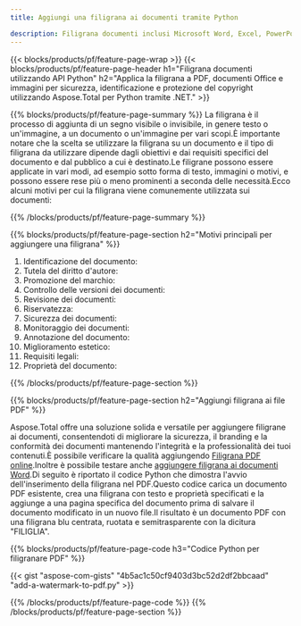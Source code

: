 ```yaml
---
title: Aggiungi una filigrana ai documenti tramite Python

description: Filigrana documenti inclusi Microsoft Word, Excel, PowerPoint, PDF e immagini tramite la tua applicazione Python.Aggiungi testo gratuito o filigrana immagine online tramite l'app.
---
```


{{< blocks/products/pf/feature-page-wrap >}}
{{< blocks/products/pf/feature-page-header h1="Filigrana documenti utilizzando API Python" h2="Applica la filigrana a PDF, documenti Office e immagini per sicurezza, identificazione e protezione del copyright utilizzando Aspose.Total per Python tramite .NET." >}}

{{% blocks/products/pf/feature-page-summary %}}
La filigrana è il processo di aggiunta di un segno visibile o invisibile, in genere testo o un'immagine, a un documento o un'immagine per vari scopi.È importante notare che la scelta se utilizzare la filigrana su un documento e il tipo di filigrana da utilizzare dipende dagli obiettivi e dai requisiti specifici del documento e dal pubblico a cui è destinato.Le filigrane possono essere applicate in vari modi, ad esempio sotto forma di testo, immagini o motivi, e possono essere rese più o meno prominenti a seconda delle necessità.Ecco alcuni motivi per cui la filigrana viene comunemente utilizzata sui documenti:

{{% /blocks/products/pf/feature-page-summary  %}}

{{% blocks/products/pf/feature-page-section  h2="Motivi principali per aggiungere una filigrana" %}}

1. Identificazione del documento:
1. Tutela del diritto d'autore:
1. Promozione del marchio:
1. Controllo delle versioni dei documenti:
1. Revisione dei documenti:
1. Riservatezza:
1. Sicurezza dei documenti:
1. Monitoraggio dei documenti:
1. Annotazione del documento:
1. Miglioramento estetico:
1. Requisiti legali:
1. Proprietà del documento:

{{% /blocks/products/pf/feature-page-section %}}

{{% blocks/products/pf/feature-page-section  h2="Aggiungi filigrana ai file PDF" %}}

Aspose.Total offre una soluzione solida e versatile per aggiungere filigrane ai documenti, consentendoti di migliorare la sicurezza, il branding e la conformità dei documenti mantenendo l'integrità e la professionalità dei tuoi contenuti.È possibile verificare la qualità aggiungendo [Filigrana PDF online](https://products.aspose.com/total/python-net/watermark/pdf/).Inoltre è possibile testare anche [aggiungere filigrana ai documenti Word](https://products.aspose.com/total/python-net/watermark/word/).Di seguito è riportato il codice Python che dimostra l'avvio dell'inserimento della filigrana nel PDF.Questo codice carica un documento PDF esistente, crea una filigrana con testo e proprietà specificati e la aggiunge a una pagina specifica del documento prima di salvare il documento modificato in un nuovo file.Il risultato è un documento PDF con una filigrana blu centrata, ruotata e semitrasparente con la dicitura "FILIGLIA".

{{% blocks/products/pf/feature-page-code h3="Codice Python per filigranare PDF" %}}

{{< gist "aspose-com-gists" "4b5ac1c50cf9403d3bc52d2df2bbcaad" "add-a-watermark-to-pdf.py" >}}

{{% /blocks/products/pf/feature-page-code  %}}
{{% /blocks/products/pf/feature-page-section %}}